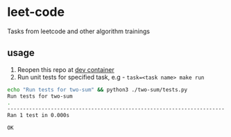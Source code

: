 # leet-code

Tasks from leetcode and other algorithm trainings

## usage

1. Reopen this repo at [dev container](https://code.visualstudio.com/docs/remote/containers)
2. Run unit tests for specified task, e.g - `task=<task name> make run`
```bash
echo "Run tests for two-sum" && python3 ./two-sum/tests.py
Run tests for two-sum
.
----------------------------------------------------------------------
Ran 1 test in 0.000s

OK
```
